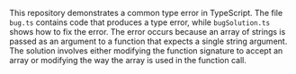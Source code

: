 This repository demonstrates a common type error in TypeScript. The file `bug.ts` contains code that produces a type error, while `bugSolution.ts` shows how to fix the error. The error occurs because an array of strings is passed as an argument to a function that expects a single string argument. The solution involves either modifying the function signature to accept an array or modifying the way the array is used in the function call.